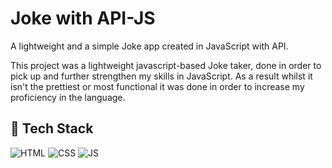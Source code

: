 # Joke with API-JS

A lightweight and a simple Joke app created in JavaScript with API.

This project was a lightweight javascript-based Joke taker, done in order to pick up and further strengthen my skills in JavaScript. 
As a result whilst it isn't the prettiest or most functional it  was done in order to increase my proficiency in the language.


## 📌 Tech Stack
![HTML](https://img.shields.io/badge/html5%20-%23E34F26.svg?&style=for-the-badge&logo=html5&logoColor=white)
![CSS](https://img.shields.io/badge/css3%20-%231572B6.svg?&style=for-the-badge&logo=css3&logoColor=white)
![JS](https://img.shields.io/badge/javascript%20-%23323330.svg?&style=for-the-badge&logo=javascript&logoColor=%23F7DF1E)
